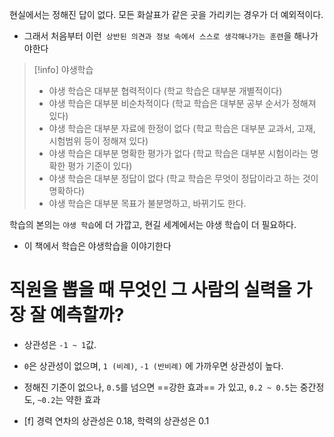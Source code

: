 현실에서는 정해진 답이 없다. 모든 화살표가 같은 곳을 가리키는 경우가 더 예외적이다.
- 그래서 처음부터 이런` 상반된 의견과 정보 속에서 스스로 생각해나가는 훈련`을 해나가야한다

> [!info] 야생학습
> - 야생 학습은 대부분 협력적이다 (학교 학습은 대부분 개별적이다)
> - 야생 학습은 대부분 비순차적이다 (학교 학습은 대부분 공부 순서가 정해져 있다)
> - 야생 학습은 대부분 자료에 한정이 없다 (학교 학습은 대부분 교과서, 고재, 시험범위 등이 정해져 있다)
> - 야생 학습은 대부분 명확한 평가가 없다 (학교 학습은 대부분 시험이라는 명확한 평가 기준이 있다)
> - 야생 학습은 대부분 정답이 없다 (학교 학습은 무엇이 정답이라고 하는 것이 명확하다)
> - 야생 학습은 대부분 목표가 불분명하고, 바뀌기도 한다.

학습의 본의는 `야생 학습`에 더 가깝고, 현길 세계에서는 야생 학습이 더 필요하다.
- 이 책에서 학습은 야생학습을 이야기한다

# 직원을 뽑을 때 무엇인 그 사람의 실력을 가장 잘 예측할까?

- 상관성은 `-1 ~ 1`값.
- `0`은 상관성이 없으며, `1 (비례)`, `-1 (반비례)` 에 가까우면 상관성이 높다.
- 정해진 기준이 없으나, `0.5`를 넘으면 ==강한 효과== 가 있고, `0.2 ~ 0.5`는 중간정도, `~0.2`는 약한 효과

- [f] 경력 연차의 상관성은 0.18, 학력의 상관성은 0.1

